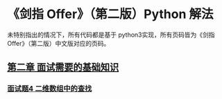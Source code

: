 # 《剑指 Offer》（第二版）Python 解法

未特别指出的情况下，所有代码都是基于 python3实现，所有页码皆为《剑指 Offer》（第二版）中文版对应的页码。

## [第二章 面试需要的基础知识](ch2)
### [面试题4 二维数组中的查找](ch2/q4.search-in-a-2d-matrix.py)

